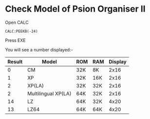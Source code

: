 # Check Model of Psion Organiser II
Open CALC

    CALC:PEEKB(-24) 

Press EXE                

You will see a number displayed:-

| Result | Model | ROM | RAM | Display |
|--------|-------|-----|-----|-------- |
| 0 | CM | 32K | 8K | 2x16 |
| 1 | XP | 32K | 16K | 2x16 |
| 2 | XP(LA) | 32K | 32K | 2x16 |
| 2 | Multilingual XP(LA) | 64K | 32K | 2x16 |
| 14 | LZ	| 64K	 | 32K | 4x20 |
| 13 | LZ64	| 64K | 64K | 4x20 |
